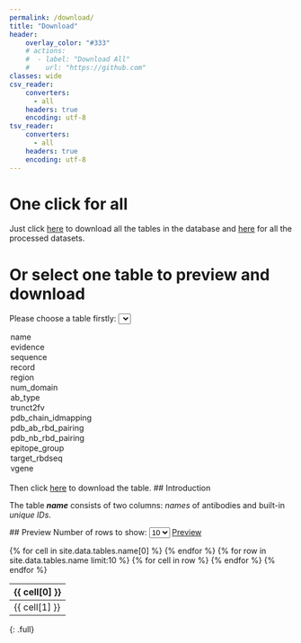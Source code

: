 ```yaml
---
permalink: /download/
title: "Download"
header: 
    overlay_color: "#333"
    # actions:
    #  - label: "Download All"
    #    url: "https://github.com"
classes: wide
csv_reader:
    converters:
      - all
    headers: true
    encoding: utf-8
tsv_reader:
    converters:
      - all
    headers: true
    encoding: utf-8
---
```

# One click for all
Just click <a href="../compressed/all_db_tables.7z" download="all_db_tables.7z">here</a> to download all the tables in the database and <a href="../compressed/all_ds_tables.7z" download="all_ds_tables.7z">here</a> for all the processed datasets.

# Or select one table to preview and download
Please choose a table firstly: 
<select name="table2dl" id="table-select">
  <option value="name" selected>name</option>
  <option value="evidence">evidence</option>
  <option value="sequence">sequence</option>
  <option value="record">record</option>
  <option value="region">region</option>
  <option value="num_domain">num_domain</option>
  <option value="ab_type">ab_type</option>
  <option value="trunct2fv">trunct2fv</option>
  <option value="pdb_chain_idmapping">pdb_chain_idmapping</option>
  <option value="pdb_ab_rbd_pairing">pdb_ab_rbd_pairing</option>
  <option value="pdb_nb_rbd_pairing">pdb_nb_rbd_pairing</option>
  <option value="epitope_group">epitope_group</option>
  <option value="target_rbdseq">target_rbdseq</option>
  <option value="vgene">vgene</option>
</select><br>
Then click <a id="dbtable-dllink" href="../_data/tables/name.csv" download="name.csv">here</a> to download the table.
## Introduction
<p id="dbtable-intro">The table <em><strong>name</strong></em> consists of two columns: <em>names</em> of antibodies and built-in <em>unique IDs</em>.</p>
<!-- <script src="../assets/js/main.min.js"></script> -->
<script src="https://ajax.googleapis.com/ajax/libs/jquery/1.10.2/jquery.min.js"></script>
<!-- change introduction according to selected -->
<script>
$(document).ready(function(){
  $("#table-select").click(function() {
    var table2dl = $("#table-select").val();
    if (table2dl === "name") {
      $("#dbtable-intro").html("The table <em><strong>name</strong></em> consists of two columns: <em>names</em> of antibodies and built-in <em>unique IDs</em>.");
    } else if (table2dl === "evidence") {
      $("#dbtable-intro").html("The table <em><strong>evidence</strong></em> contains binding information of antiobdies. Each entry of the table corresponds to one piece of evidence, including the <em>source</em> (such as an article, a PDB entry or a patent file etc.), the binary or quantitative <em>binding affinity</em>, the <em>target</em> that the antibody binds to (usually RBD), and the <em>unique ID</em> of the antibody.");
    } else if (table2dl === "sequence") {
      $("#dbtable-intro").html("The table <em><strong>sequence</strong></em> simply includes all the sequences of antibodies mentioned in the database.");
    } else if (table2dl === "record") {
      $("#dbtable-intro").html("The table <em><strong>record</strong></em> includes all collected records of antiobdy sequences. Speicifically it contains the <em>sources</em> of records (such as suppl. files of articles, database entries or patents files etc.), <em>sequences</em> of heavy/light chains provided by these records and corresponding <em>unique IDs</em> of antibodies.");
    } else if (table2dl === "region") {
      $("#dbtable-intro").html("The table <em><strong>region</strong></em> contains the information of detailed regions of antibodies. The variable domain of the heavy/light chain of an antibody consists of CDR (complementarity-determining region) and FR (framework region). Each residue was numbered following the IMGT scheme using <a href=\"https://opig.stats.ox.ac.uk/webapps/sabdab-sabpred/sabpred/anarci/\">ANARCI</a>, then it was assigned to a specific region according the <a href=\"https://www.imgt.org/IMGTScientificChart/Numbering/IMGTcorrespondence.html\">correspondence</a>. Numbers from 1 to 7 represent CDR1, FR1, CDR2, FR2, CDR3, FR3 and CDR4 respectively, and 0 represents that the residue is not numbered. Therefore the region information of a sequence is represented as an array of numbers, which is stored as a string seperated with space. The table thus consists of two columns: the <em>sequence</em> and its <em>region</em> string.");
    } else if (table2dl === "num_domain") {
      $("#dbtable-intro").html("The table <em><strong>num_domain</strong></em> indicates number of variabl/constant domains in a heavy/light chain sequence. A full-length heavy chain sequence includes one variable domain and three constant domains, while a full-length light chain sequence includes one variable domain and one constant domain, as shown in an illustration from <a href=\"https://opig.stats.ox.ac.uk/webapps/sabdab-sabpred/sabdab\">SAbDab</a><br><img src=\"https://opig.stats.ox.ac.uk/webapps/sabdab-sabpred/static/img/antibody_schematic.png\"><br>However, the form of our collected antibodies can be IgG (the full-length form), Fab, Fv or even scFv. Domain of each sequence was identified using <a href=\"https://www.ebi.ac.uk/interpro/about/interproscan\">InterProScan</a>. The table thus consists of two columns: the <em>sequence</em> and its <em>number of domains</em>.");
    } else if (table2dl === "ab_type") {
      $("#dbtable-intro").html("The table <em><strong>ab_type</strong></em> indicates the form of an antibody. Number of varible/constant domains in a sequence was specified using <a href=\"https://www.ebi.ac.uk/interpro/about/interproscan\">InterProScan</a> and then was used to determine the form of the antibody. The form of antibodies can be IgG, Fab and Fv, as shown in an illustration from <a href=\"https://opig.stats.ox.ac.uk/webapps/sabdab-sabpred/sabdab\">SAbDab</a><br><img src=\"https://opig.stats.ox.ac.uk/webapps/sabdab-sabpred/static/img/antibody_schematic.png\"><br>The table thus consists of two columns: the <em>sequence</em> and its <em>form</em>.");
    } else if (table2dl === "trunct2fv") {
      $("#dbtable-intro").html("The table <em><strong>trunct2fv</strong></em> indicates the variable domain of a heavy/light chain antiobdy sequence. The variable domain was identified using <a href=\"https://www.ebi.ac.uk/interpro/about/interproscan\">InterProScan</a>. The identification involves analysis CDD, Pfam and SUPERFAMILY. The table thus consists of two columns: the <em>sequence</em> and corresponding extracted <em>variable domain sequence</em>.");
    } else if (table2dl === "pdb_chain_idmapping") {
      $("#dbtable-intro").html("The table <em><strong>pdb_chain_idmapping</strong></em> contains mappings between instance ids and entity ids in <a href=\"https://www.rcsb.org/\">PDB</a>. The mappings were retrieved from PDB data API.");
    } else if (table2dl === "pdb_ab_rbd_pairing") {
      $("#dbtable-intro").html("The table <em><strong>pdb_ab_rbd_pairing</strong></em> provides the pairing between PDB heavy chain instance id, light chain instance id and SARS-CoV2 spike/RBD instance id for each antibody-RBD complex. Most of these were retrieved from <a href=\"https://opig.stats.ox.ac.uk/webapps/sabdab-sabpred/sabdab\">SAbDab</a>, and all were manually checked and curated.");
    } else if (table2dl === "pdb_nb_rbd_pairing") {
      $("#dbtable-intro").html("The table <em><strong>pdb_nb_rbd_pairing</strong></em> provides the pairing between PDB heavy chain instance id and SARS-CoV2 spike/RBD instance id for each nanobody-RBD complex. Most of these were retrieved from <a href=\"https://opig.stats.ox.ac.uk/webapps/sabdab-sabpred/sabdab\">SAbDab</a>, and all were manually checked and curated.");
    } else if (table2dl === "epitope_group") {
      $("#dbtable-intro").html("The table <em><strong>epitope_group</strong></em> provides the epitope group of each antibody-RBD complex. With key residues of each epitope group from <a href=\"https://www.nature.com/articles/s41586-022-04980-y\">Cao's work</a>, each complex (or pair of instance ids) was assigned to one epitope group. All assignments were manually checked and curated as well.)");
    } else if (table2dl === "target_rbdseq") {
      $("#dbtable-intro").html("The table <em><strong>target_rbdseq</strong></em> provides sequence of each variant (or WT) of targeting RBD. Mutations of each variant were retrieved from <a href=\"https://outbreak.info/\">outbreak.info</a> using its API with the frequency threshold set to 0.75. The sequence of each mutant was then generated. The table consists of two columns: the <em>target RBD</em> and its <em>sequence</em>.");
    } else if (table2dl === "vgene") {
      $("#dbtable-intro").html("The table <em><strong>vgene</strong></em> provides the IGHV gene of every heavy chain protein sequence. The gene was identified using <a href=\"https://www.ncbi.nlm.nih.gov/igblast/\">IgBlast</a>. We searched the sequence against IMGT germline database which contains all human V genes. The table consists of two columns: the antibody <em>unique IDs</em> and its <em>IGHV gene</em>");
    } else {
      $("#dbtable-intro").text("");
    }
  });
});
</script>
<!-- change dllink according to selected -->
<script>
$(document).ready(function(){
  $("#table-select").click(function() {
    var table2dl = $("#table-select").val();
    $("#dbtable-dllink").attr("href", "../_data/tables/" + table2dl + ".csv");
    $("#dbtable-dllink").attr("download", table2dl + ".csv");
  });
});
</script>
## Preview
Number of rows to show: 
<select name="preview-numrow" id="numrow-select">
  <option selected>10</option>
  <option >20</option>
  <option >50</option>
</select>
<a href="#preview" class="btn btn--primary" id="preview-button">Preview</a><br>
<p id="loading-para"></p>
<!-- show table -->
<table id="table-preview">
<!-- add table header -->
<thead id="table-preview-header"><tr>
{% for cell in site.data.tables.name[0] %}
  <th>{{ cell[0] }}</th>
{% endfor %}
</tr></thead>
<!-- add table contents -->
<tbody id="table-preview-body">
{% for row in site.data.tables.name limit:10 %}
  <tr>
  {% for cell in row %}
    <td>{{ cell[1] }}</td>
  {% endfor %}
  </tr>
{% endfor %}
</tbody>
</table>{: .full}
<script src="../assets/js/plugins/jquery.csv.js"></script>
<script>
function ShowTable() {
  var tablename = $("#table-select").val();
  $("#loading-para").text("Loading...");
  $.get("../_data/tables/" + tablename + ".csv", function(data) {
    var parsed = $.csv.toObjects(data);
    var numrow = $("#numrow-select").val();
    $("#table-preview-header").html("");
    $("#table-preview-header").append("<tr>");
    $.each(parsed[0], function(key, value) {
      $("#table-preview-header").append("<th>" + key + "</th>");
    });
    $("#table-preview-header").append("</tr>");
    $("#table-preview-body").html("");
    for (var i = 0; i < numrow; i++) {
      $("#table-preview-body").append("<tr>");
      $.each(parsed[i], function(key, value) {
        $("#table-preview-body").append("<td>" + value + "</td>");
      });
      $("#table-preview-body").append("</tr>");
    }
  }, "text")
  .done(function() {
    $("#loading-para").text("");
  })
}
$(document).ready(function(){
  $("#preview-button").click(ShowTable);
});
</script>
